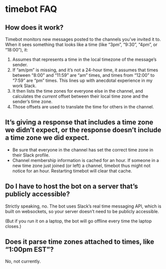 # timebot FAQ

## How does it work?

Timebot monitors new messages posted to the channels you’ve invited it to. When it sees something that looks like a time (like “3pm”, “9:30”, “4pm”, or “18:00”), it:

1. Assumes that represents a time in the local timezone of the message’s sender.
2. If “am/pm” is missing, and it’s not a 24-hour time, it assumes that times between “8:00” and “11:59” are “am” times, and times from “12:00” to “7:59” are “pm” times. This lines up with anecdotal experience in my work Slack.
3. It then lists the time zones for everyone else in the channel, and calculates the _current_ offset between their local time zone and the sender’s time zone.
4. Those offsets are used to translate the time for others in the channel.

## It’s giving a response that includes a time zone we didn’t expect, or the response doesn’t include a time zone we did expect.

- Be sure that everyone in the channel has set the correct time zone in their Slack profile.
- Channel membership information is cached for an hour. If someone in a new time zone just joined (or left) a channel, timebot thus might not notice for an hour. Restarting timebot will clear that cache.

## Do I have to host the bot on a server that’s publicly accessible?

Strictly speaking, no. The bot uses Slack’s real time messaging API, which is built on websockets, so your server doesn’t need to be publicly accessible.

(But if you run it on a laptop, the bot will go offline every time the laptop closes.)

## Does it parse time zones attached to times, like “1:00pm EST”?

No, not currently.
